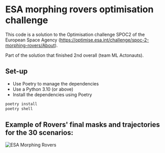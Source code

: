 # ESA morphing rovers optimisation challenge

This code is a solution to the Optimisation challenge SPOC2 of the European Space Agency (https://optimise.esa.int/challenge/spoc-2-morphing-rovers/About).

Part of the solution that finished 2nd overall (team ML Actonauts).

## Set-up

* Use Poetry to manage the dependencies 
* Use a Python 3.10 (or above) 
* Install the dependencies using Poetry


```bash
poetry install
poetry shell
```
## Example of Rovers' final masks and trajectories for the 30 scenarios:

![ESA Morphing Rovers](rovers_masks.png/images/rover.png)
